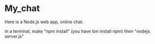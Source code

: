 # My_chat
Here is a Node.js web app, online chat.

In a terminal, make "npm install" (you have ton install npm) then "nodejs server.js"
